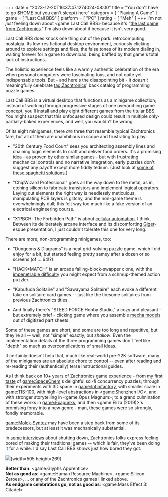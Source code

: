 +++
date = "2023-12-20T16:37:47.1274024-08:00"
title = "You don't have to go $HOME but you can't sleep() here"
category = [ "Playing A Game" ]
game = [ "Last Call BBS" ]
platform = [ "PC" ]
rating = [ "Meh" ]
+++
I'm not *just* feeling down about <game:Last Call BBS> because it's "[the last game from Zachtronics](https://www.zachtronics.com/last-call-bbs/)."  I'm also down about it because it isn't very good.

Last Call BBS does knock one thing out of the park: retrocomputing nostalgia.  Its low-res fictional desktop environment, curiously clicking around to explore settings and files, the false tones of its modem dialing in, waiting forever for a game to download, being baffled by that game's total lack of instructions...

The holistic experience feels like a warmly authentic celebration of the era when personal computers were fascinating toys, and not quite yet indispensable tools.  But - and here's the disappointing bit - it *doesn't* meaningfully celebrate <tag:Zachtronics>' back catalog of programming puzzle games.

Last Call BBS is a virtual desktop that functions as a minigame collection; instead of working through progressive stages of one overarching game concept, you'll install and play eight different games from the titular BBS.  You might suspect that this unfocused design could result in multiple only-partially-baked experiences, and well, you wouldn't be wrong.

Of its eight minigames, there *are* three that resemble typical Zachtronics fare, but all of them are unambitious in scope and frustrating to play:

* "20th Century Food Court" sees you architecting assembly lines and chaining logic elements to craft and deliver food orders.  It's a promising idea - as proven by [other](https://store.steampowered.com/app/984800/Automachef/) [similar](https://store.steampowered.com/app/990900/Neon_Noodles/) [games](https://store.steampowered.com/app/2160240/Sushi_For_Robots/) - but with frustrating mechanical controls and no narrative integration, early puzzles don't suggest any payoff except more fiddly tedium.  (Just look at [some of these spaghetti solutions](https://steamcommunity.com/sharedfiles/filedetails/?id=2836400203).)

* "ChipWizard Professional" goes all the way down to the metal, as in, etching silicon to fabricate transistors and implement logical operators.  Laying out elements the right way is needlessly meticulous, manipulating PCB layers is glitchy, and the non-game theme is overwhelmingly dull; this felt way too much like a fake version of an electrical engineering course.

* "X'PBGH: The Forbidden Path" is about [cellular automation](https://en.wikipedia.org/wiki/Cellular_automaton).  I think.  Between its deliberately arcane interface and its discomforting [Giger](https://en.wikipedia.org/wiki/H._R._Giger)-esque presentation, I just couldn't tolerate this one for very long.

There are more, non-programming minigames, too:

* "Dungeons & Diagrams" is a neat grid-solving puzzle game, which I did enjoy for a bit, but started feeling pretty samey after a dozen or so screens (of ... 64!?).

* "HACK*MATCH" is an arcade falling-block-swapper clone, with the [impenetrable difficulty](https://steamcommunity.com/app/1511780/discussions/0/3418811381784265108/) you might expect from a schmup-themed action puzzler.

* "Kabufuda Solitaire" and "Sawayama Solitaire" each evoke a different take on solitaire card games -- just like the tiresome solitaires from previous Zachtronics titles.

* And finally there's "STEED FORCE Hobby Studio," a cozy and pleasant - but extremely brief - clicking game where you assemble [mecha models](https://en.wikipedia.org/wiki/Gunpla) out of digitized part sheets.

Some of these games are short, and some are too long and repetitive, but they're all -- well, not "simple" exactly, but *shallow*.  Even the implementation details of the three programming games don't feel like "depth" so much as overcomplications of small ideas.

It certainly doesn't help that, much like real-world pre-Y2K software, many of the minigames are an absolute chore to control -- even after reading and re-reading their (authentically) terse instructional guides.

As I think back on 10+ years of Zachtronics game experience - from [my first taste]($SiteBaseURL$2011/07/02/spacechem-5/) of <game:SpaceChem>'s delightful sci-fi concurrency puzzles; through their experiments with 3D space in <game:Infinifactory>, with smaller scale in <game:TIS-100>, with high-level abstractions in <game:Shenzhen I/O>, and with stronger storytelling in <game:Opus Magnum>; to a grand culmination of these works in <game:Exapunks>, and then <game:Eliza (2019)>'s promising foray into a new genre - man, these games were so strongly, fondly memorable.

<game:Molek-Syntez> may have been a step back from some of its predecessors, but at least it was mechanically substantial.

In [some](https://www.gamesindustry.biz/why-zachtronics-has-decided-to-call-it-a-day) [interviews](https://www.pcgamer.com/why-last-call-bbs-is-the-last-call-for-indie-studio-zachtronics/) about shutting down, Zachtronics folks express feeling bored of making their traditional games -- which is fair, they've been doing it for a while.  I'd say Last Call BBS *shows* just how bored they got.

![]($SiteBaseURL$last-call-bbs_zachmatics.png){width=505 height=269}

**Better than**: <game:Glyphs Apprentice>  
**Not as good as**: <game:Human Resource Machine>, <game:Silicon Zeroes>, ... or any of the Zachtronics games I linked above.  
**As endgame celebrations go, not as good as**: <game:Mass Effect 3: Citadel>
